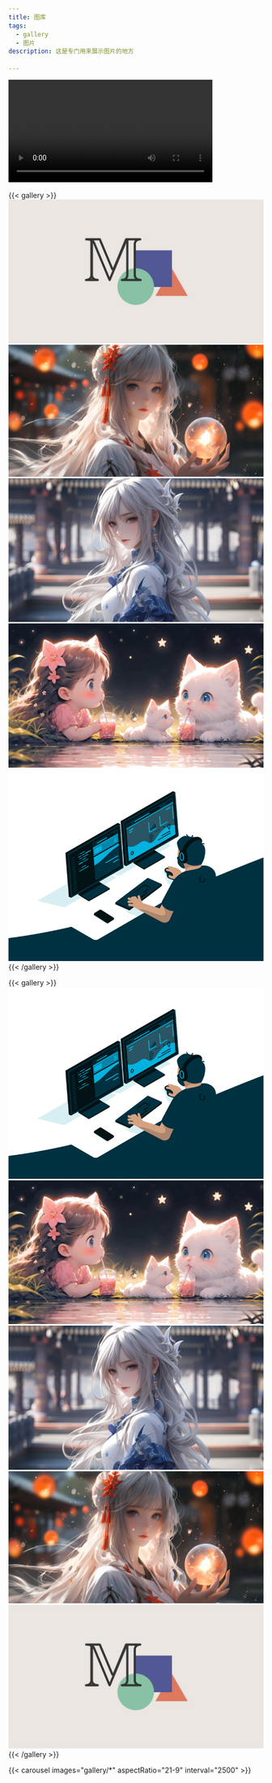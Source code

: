 ```yaml
---
title: 图库
tags:
  - gallery
  - 图片
description: 这是专门用来展示图片的地方

---
```



<video controls width="80%">
  <source src="./gallery/TimeShiftSystems.mp4" type="video/mp4">
</video>



{{< gallery >}}
  <img src="gallery/Manim.jpg"  />
  <img src="gallery/banner_1.jpg"  />
  <img src="gallery/banner_2.jpg"  />
  <img src="gallery/banner_3.jpg"  />
  <img src="gallery/code.gif"  />
{{< /gallery >}}



{{< gallery >}}
  <img src="gallery/code.gif" class="grid-w50 md:grid-w33 xl:grid-w25" />
  <img src="gallery/banner_3.jpg" class="grid-w50 md:grid-w33 xl:grid-w25" />
  <img src="gallery/banner_2.jpg" class="grid-w50 md:grid-w33 xl:grid-w25" />
  <img src="gallery/banner_1.jpg" class="grid-w50 md:grid-w33 xl:grid-w25" />
  <img src="gallery/Manim.jpg" class="grid-w50 md:grid-w33 xl:grid-w25" />
{{< /gallery >}}


{{< carousel images="gallery/*" aspectRatio="21-9" interval="2500" >}}





